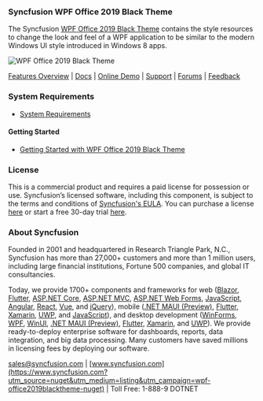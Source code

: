 ### Syncfusion WPF Office 2019 Black Theme
The Syncfusion [WPF Office 2019 Black Theme](https://www.syncfusion.com/wpf-controls/themestudio?utm_source=nuget&utm_medium=listing&utm_campaign=wpf-office2019blacktheme-nuget) contains the style resources to change the look and feel of a WPF application to be similar to the modern Windows UI style introduced in Windows 8 apps.

![WPF Office 2019 Black Theme](https://cdn.syncfusion.com/nuget-readme/wpf/wpf-office2019black.png)

[Features Overview](https://www.syncfusion.com/wpf-controls/themestudio?utm_source=nuget&utm_medium=listing&utm_campaign=wpf-office2019blacktheme-nuget) | [Docs](https://help.syncfusion.com/wpf/themes/skin-manager?utm_source=nuget&utm_medium=listing&utm_campaign=wpf-office2019blacktheme-nuget) | [Online Demo](https://github.com/syncfusion/wpf-demos?utm_source=nuget&utm_medium=listing&utm_campaign=wpf-office2019blacktheme-nuget) | [Support](https://www.syncfusion.com/support/directtrac/incidents/newincident?utm_source=nuget&utm_medium=listing&utm_campaign=wpf-office2019blacktheme-nuget) | [Forums](https://www.syncfusion.com/forums/wpf?utm_source=nuget&utm_medium=listing&utm_campaign=wpf-office2019blacktheme-nuget) | [Feedback](https://www.syncfusion.com/feedback/wpf?utm_source=nuget&utm_medium=listing&utm_campaign=wpf-office2019blacktheme-nuget)

### System Requirements

* [System Requirements](https://help.syncfusion.com/wpf/installation/system-requirements?utm_source=nuget&utm_medium=listing&utm_campaign=wpf-office2019blacktheme-nuget)

#### Getting Started

* [Getting Started with WPF Office 2019 Black Theme](https://help.syncfusion.com/wpf/themes/skin-manager?utm_source=nuget&utm_medium=listing&utm_campaign=wpf-office2019blacktheme-nuget)

### License

This is a commercial product and requires a paid license for possession or use. Syncfusion’s licensed software, including this component, is subject to the terms and conditions of [Syncfusion's EULA](https://www.syncfusion.com/eula/es/?utm_source=nuget&utm_medium=listing&utm_campaign=wpf-office2019blacktheme-nuget). You can purchase a license [here](https://www.syncfusion.com/sales/products?utm_source=nuget&utm_medium=listing&utm_campaign=wpf-office2019blacktheme-nuget) or start a free 30-day trial [here](https://www.syncfusion.com/account/manage-trials/start-trials?utm_source=nuget&utm_medium=listing&utm_campaign=wpf-office2019blacktheme-nuget).

### About Syncfusion

Founded in 2001 and headquartered in Research Triangle Park, N.C., Syncfusion has more than 27,000+ customers and more than 1 million users, including large financial institutions, Fortune 500 companies, and global IT consultancies.
 
Today, we provide 1700+ components and frameworks for web ([Blazor](https://www.syncfusion.com/blazor-components?utm_source=nuget&utm_medium=listing&utm_campaign=wpf-office2019blacktheme-nuget), [Flutter](https://www.syncfusion.com/flutter-widgets?utm_source=nuget&utm_medium=listing&utm_campaign=wpf-office2019blacktheme-nuget), [ASP.NET Core](https://www.syncfusion.com/aspnet-core-ui-controls?utm_source=nuget&utm_medium=listing&utm_campaign=wpf-office2019blacktheme-nuget), [ASP.NET MVC](https://www.syncfusion.com/aspnet-mvc-ui-controls?utm_source=nuget&utm_medium=listing&utm_campaign=wpf-office2019blacktheme-nuget), [ASP.NET Web Forms](https://www.syncfusion.com/jquery/aspnet-webforms-ui-controls?utm_source=nuget&utm_medium=listing&utm_campaign=wpf-office2019blacktheme-nuget), [JavaScript](https://www.syncfusion.com/javascript-ui-controls?utm_source=nuget&utm_medium=listing&utm_campaign=wpf-office2019blacktheme-nuget), [Angular](https://www.syncfusion.com/angular-ui-components?utm_source=nuget&utm_medium=listing&utm_campaign=wpf-office2019blacktheme-nuget), [React](https://www.syncfusion.com/react-ui-components?utm_source=nuget&utm_medium=listing&utm_campaign=wpf-office2019blacktheme-nuget), [Vue](https://www.syncfusion.com/vue-ui-components?utm_source=nuget&utm_medium=listing&utm_campaign=wpf-office2019blacktheme-nuget), and [jQuery](https://www.syncfusion.com/jquery-ui-widgets?utm_source=nuget&utm_medium=listing&utm_campaign=wpf-office2019blacktheme-nuget)), mobile ([.NET MAUI (Preview)](https://www.syncfusion.com/maui-controls?utm_source=nuget&utm_medium=listing&utm_campaign=wpf-office2019blacktheme-nuget), [Flutter](https://www.syncfusion.com/flutter-widgets?utm_source=nuget&utm_medium=listing&utm_campaign=wpf-office2019blacktheme-nuget), [Xamarin](https://www.syncfusion.com/xamarin-ui-controls?utm_source=nuget&utm_medium=listing&utm_campaign=wpf-office2019blacktheme-nuget), [UWP](https://www.syncfusion.com/uwp-ui-controls?utm_source=nuget&utm_medium=listing&utm_campaign=wpf-office2019blacktheme-nuget), and [JavaScript](https://www.syncfusion.com/javascript-ui-controls?utm_source=nuget&utm_medium=listing&utm_campaign=wpf-office2019blacktheme-nuget)), and desktop development ([WinForms](https://www.syncfusion.com/winforms-ui-controls?utm_source=nuget&utm_medium=listing&utm_campaign=wpf-office2019blacktheme-nuget), [WPF](https://www.syncfusion.com/wpf-controls?utm_source=nuget&utm_medium=listing&utm_campaign=wpf-office2019blacktheme-nuget), [WinUI](https://www.syncfusion.com/winui-controls?utm_source=nuget&utm_medium=listing&utm_campaign=wpf-office2019blacktheme-nuget), [.NET MAUI (Preview)](https://www.syncfusion.com/maui-controls?utm_source=nuget&utm_medium=listing&utm_campaign=wpf-office2019blacktheme-nuget), [Flutter](https://www.syncfusion.com/flutter-widgets?utm_source=nuget&utm_medium=listing&utm_campaign=wpf-office2019blacktheme-nuget), [Xamarin](https://www.syncfusion.com/xamarin-ui-controls?utm_source=nuget&utm_medium=listing&utm_campaign=wpf-office2019blacktheme-nuget), and [UWP](https://www.syncfusion.com/uwp-ui-controls?utm_source=nuget&utm_medium=listing&utm_campaign=wpf-office2019blacktheme-nuget)). We provide ready-to-deploy enterprise software for dashboards, reports, data integration, and big data processing. Many customers have saved millions in licensing fees by deploying our software.

[sales@syncfusion.com](mailto:sales@syncfusion.com?Subject=Syncfusion%20WPF%20Office2019Black%20Theme%20-%20NuGet) | [www.syncfusion.com](https://www.syncfusion.com?utm_source=nuget&utm_medium=listing&utm_campaign=wpf-office2019blacktheme-nuget) | Toll Free: 1-888-9 DOTNET


